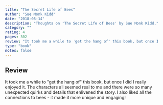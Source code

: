 ```yaml
---
title: "The Secret Life of Bees"
author: "Sue Monk Kidd"
date: "2018-05-14"
description: "Thoughts on 'The Secret Life of Bees' by Sue Monk Kidd."
category: ""
rating: 4
pages: 302
review: "It took me a while to 'get the hang of' this book, but once I did I really enjoyed it. The characters all seemed real to me and there were so many unexpected quirks and details that enlivened the story. I also liked all the connections to bees - it made it more unique and engaging!"
type: "book"
notes: false
---
```


## Review

It took me a while to "get the hang of" this book, but once I did I really enjoyed it. The characters all seemed real to me and there were so many unexpected quirks and details that enlivened the story. I also liked all the connections to bees - it made it more unique and engaging!
